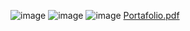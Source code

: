 ![image](https://github.com/user-attachments/assets/2af9cd62-7199-48a2-9e66-e4c8e18a9aa3)
![image](https://github.com/user-attachments/assets/cebb4e98-559f-44b7-b44b-fac4ac8ebabe)
![image](https://github.com/user-attachments/assets/b60efd6c-d787-456f-9a76-ef48899dcfb5)
[Portafolio.pdf](https://github.com/user-attachments/files/18341801/Portafolio.pdf)
